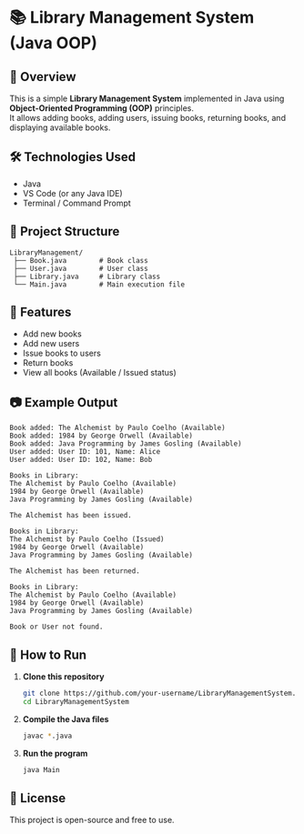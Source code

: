 # 📚 Library Management System (Java OOP)

## 📌 Overview
This is a simple **Library Management System** implemented in Java using **Object-Oriented Programming (OOP)** principles.  
It allows adding books, adding users, issuing books, returning books, and displaying available books.

## 🛠️ Technologies Used
- Java
- VS Code (or any Java IDE)
- Terminal / Command Prompt

## 📂 Project Structure
```
LibraryManagement/
 ├── Book.java        # Book class
 ├── User.java        # User class
 ├── Library.java     # Library class
 └── Main.java        # Main execution file
```

## 🚀 Features
- Add new books
- Add new users
- Issue books to users
- Return books
- View all books (Available / Issued status)

## 📷 Example Output
```
Book added: The Alchemist by Paulo Coelho (Available)
Book added: 1984 by George Orwell (Available)
Book added: Java Programming by James Gosling (Available)
User added: User ID: 101, Name: Alice
User added: User ID: 102, Name: Bob

Books in Library:
The Alchemist by Paulo Coelho (Available)
1984 by George Orwell (Available)
Java Programming by James Gosling (Available)

The Alchemist has been issued.

Books in Library:
The Alchemist by Paulo Coelho (Issued)
1984 by George Orwell (Available)
Java Programming by James Gosling (Available)

The Alchemist has been returned.

Books in Library:
The Alchemist by Paulo Coelho (Available)
1984 by George Orwell (Available)
Java Programming by James Gosling (Available)

Book or User not found.
```

## 🏃 How to Run
1. **Clone this repository**  
   ```bash
   git clone https://github.com/your-username/LibraryManagementSystem.git
   cd LibraryManagementSystem
   ```

2. **Compile the Java files**  
   ```bash
   javac *.java
   ```

3. **Run the program**  
   ```bash
   java Main
   ```

## 📜 License
This project is open-source and free to use.
